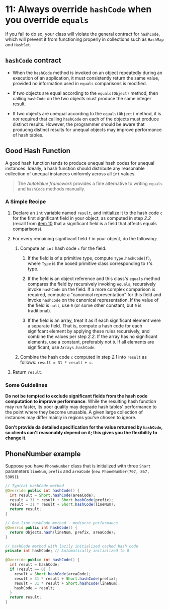 # 11: Always override `hashCode` when you override `equals`

If you fail to do so, your class will violate the general contract for `hashCode`, which will prevent it from functioning properly in collections such as `HashMap` and `HashSet`.

## `hashCode` contract

* When the `hashCode` method is invoked on an object repeatedly during an execution of an application, it must consistently return the same value, provided no information used in `equals` comparisons is modified.

* If two objects are equal according to the `equals(Object)` method, then calling `hashCode` on the two objects must produce the same integer result.

* If two objects are unequal according to the `equals(Object)` method, it is *not* required that calling `hashCode` on each of the objects must produce distinct results. However, the programmer should be aware that producng distinct results for unequal objects may improve performance of hash tables.
  
## Good Hash Function

A good hash function tends to produce unequal hash codes for unequal instances. Ideally, a hash function should distribute any reasonable collection of unequal instances uniformly across all `int` values.

> The *AutoValue framework* provides a fine alternative to writing `equals` and `hashCode` methods manually.

### A Simple Recipe

1. Declare an `int` variable named `result`, and initialize it to the hash code `c` for the first significant field in your object, as computed in step *2.2* (recall from [item 10](../10) that a significant field is a field that affects equals comparisons).

2. For every remaining signifivant field `f` in your object, do the following:
   1. Compute an `int` hash code `c` for the field:
      1. If the field is of a primitive type, compute `Type.hashCode(f)`, where `Type` is the boxed primitive class corresponding to `f`'s type.
     
      2. If the field is an object reference and this class's `equals` method compares the field by recursively invoking `equals`, recursively invoke `hashCode` on the field. If a more complex comparison is required, compute a "canonical representation" for this field and invoke `hashCode` on the canonical representation. If the value of the field is `null`, use `0` (or some other constant, but `0` is traditional).
      
      3. If the field is an array, treat it as if each significant element were a separate field. That is, compute a hash code for each signifcant element by applying these rules recursively, and combine the values per step *2.2*. If the array has no significant elements, use a constant, preferably not `0`. If all elements are significant, use `Arrays.hashCode`.
   2. Combine the hash code  `c` computed in step *2.1* into `result` as follows: `result = 31 * result + c`.

3. Return `result`.

### Some Guidelines

**Do not be tempted to exclude significant fields from the hash code computation to improve performance**. While the resulting hash function may run faster, its poor quality may degrade hash tables' performance to the point where they become unusable. A given large collection of instances may differ mainly in regions you've chosen to ignore.

**Don't provide da detailed specification for the value returned by `hashCode`, so clients can't reasonably depend on it; this gives you the flexibility to change it**.

## PhoneNumber example

Suppose you have `PhoneNumber` class that is initialized with three `Short` parameters `lineNum`, `prefix` and `areaCode` (`new PhoneNumber(707, 867, 5309)`).

```java
// Typical hashCode method
@Override public int hashCode() {
  int result = Short.hashCode(areaCode);
  result = 31 * result + Short.hashCode(prefix);
  result = 31 * result + Short.hashCode(lineNum);
  return result;
}

// One-line hashCode method - mediocre performance
@Overrid public int hashCode() {
  return Objects.hash(lineNum, prefix, areaCode);
}

// hashCode method with lazily initialized cached hash code
private int hashCode; // Automatically initialized to 0

@Override public int hashCode() {
  int result = hashCode;
  if (result == 0) {
    result = Short.hashCode(areaCode);
    result = 31 * result + Short.hashCode(prefix);
    result = 31 * result + Short.hashCode(lineNum);
    hashCode = result;
  }
  return result;
}
```
